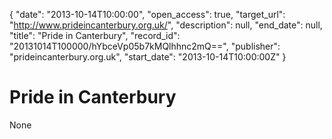 {
  "date": "2013-10-14T10:00:00", 
  "open_access": true, 
  "target_url": "http://www.prideincanterbury.org.uk/", 
  "description": null, 
  "end_date": null, 
  "title": "Pride in Canterbury", 
  "record_id": "20131014T100000/hYbceVp05b7kMQlhhnc2mQ==", 
  "publisher": "prideincanterbury.org.uk", 
  "start_date": "2013-10-14T10:00:00Z"
}

# Pride in Canterbury

None